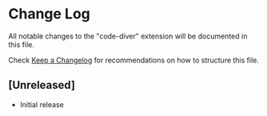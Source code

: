 # Change Log

All notable changes to the "code-diver" extension will be documented in this file.

Check [Keep a Changelog](http://keepachangelog.com/) for recommendations on how to structure this file.

## [Unreleased]

- Initial release